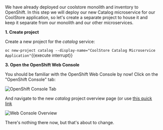 We have already deployed our coolstore monolith and inventory to OpenShift. In this step we will deploy our new Catalog microservice for our CoolStore application,
so let's create a separate project to house it and keep it separate from our monolith and our other microservices.

**1. Create project**

Create a new project for the *catalog* service:

```oc new-project catalog --display-name="CoolStore Catalog Microservice Application"```{{execute interrupt}}

**3. Open the OpenShift Web Console**

You should be familiar with the OpenShift Web Console by now!
Click on the "OpenShift Console" tab:

![OpenShift Console Tab](/redhat-middleware-workshops/assets/mono-to-micro-part-2/openshift-console-tab.png)

And navigate to the new _catalog_ project overview page (or use [this quick link](https://[[HOST_SUBDOMAIN]]-8443-[[KATACODA_HOST]].environments.katacoda.com/console/project/catalog/)

![Web Console Overview](/redhat-middleware-workshops/assets/mono-to-micro-part-2/overview.png)

There's nothing there now, but that's about to change.

